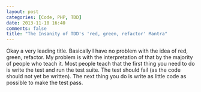 ```yaml
---
layout: post
categories: [Code, PHP, TDD]
date: 2013-11-10 16:40
comments: false
title: "The Insanity of TDD's 'red, green, refactor' Mantra"
---
```


Okay a very leading title. Basically I have no problem with the idea of red, green, refactor. My problem is with the interpretation of that by the majority of people who teach it. Most people teach that the first thing you need to do is write the test and run the test suite. The test should fail (as the code should not yet be written). The next thing you do is write as little code as possible to make the test pass.